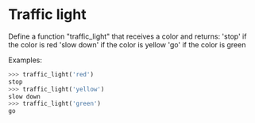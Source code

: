 # Traffic light

Define a function "traffic_light" that receives a color and returns:
'stop' if the color is red
'slow down' if the color is yellow
'go' if the color is green


Examples:

```python
>>> traffic_light('red')
stop
>>> traffic_light('yellow')
slow down
>>> traffic_light('green')
go
```
